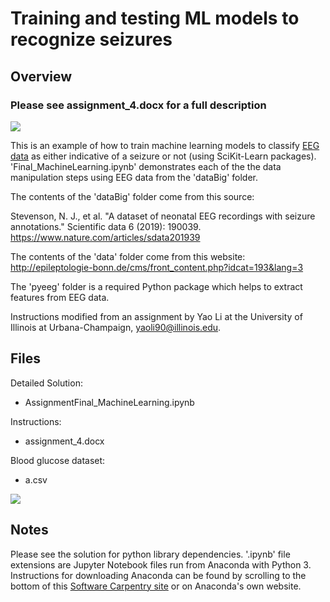 # Training and testing ML models to recognize seizures

## Overview
### Please see assignment_4.docx for a full description
![](./)

This is an example of how to train machine learning models to classify [EEG data](https://www.mayoclinic.org/tests-procedures/eeg/about/pac-20393875) as either indicative of a seizure or not (using SciKit-Learn packages). 'Final_MachineLearning.ipynb' demonstrates each of the the data manipulation steps using EEG data from the 'dataBig' folder.

The contents of the 'dataBig' folder come from this source:

Stevenson, N. J., et al. "A dataset of neonatal EEG recordings with seizure annotations." Scientific data 6 (2019): 190039.
https://www.nature.com/articles/sdata201939

The contents of the 'data' folder come from this website: http://epileptologie-bonn.de/cms/front_content.php?idcat=193&lang=3

The 'pyeeg' folder is a required Python package which helps to extract features from EEG data. 

Instructions modified from an assignment by Yao Li at the University of Illinois at Urbana-Champaign, yaoli90@illinois.edu.

## Files

Detailed Solution:
- AssignmentFinal_MachineLearning.ipynb

Instructions: 
- assignment_4.docx

Blood glucose dataset:
- a.csv

![](./csv-readout.png)

## Notes

Please see the solution for python library dependencies. '.ipynb' file extensions are Jupyter Notebook files run from Anaconda with Python 3. Instructions for downloading Anaconda can be found by scrolling to the bottom of this [Software Carpentry site](https://swc-uiuc.github.io/2020-07-researchpark/) or on Anaconda's own website.


 



